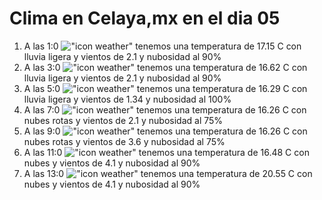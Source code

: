 # Clima en Celaya,mx en el dia 05

1. A las 1:0 !["icon weather"](http://openweathermap.org/img/w/10n.png) tenemos una temperatura de 17.15 C con lluvia ligera y  vientos de 2.1 y nubosidad al 90%
1. A las 3:0 !["icon weather"](http://openweathermap.org/img/w/10n.png) tenemos una temperatura de 16.62 C con lluvia ligera y  vientos de 2.1 y nubosidad al 90%
1. A las 5:0 !["icon weather"](http://openweathermap.org/img/w/10n.png) tenemos una temperatura de 16.29 C con lluvia ligera y  vientos de 1.34 y nubosidad al 100%
1. A las 7:0 !["icon weather"](http://openweathermap.org/img/w/04n.png) tenemos una temperatura de 16.26 C con nubes rotas y  vientos de 2.1 y nubosidad al 75%
1. A las 9:0 !["icon weather"](http://openweathermap.org/img/w/04d.png) tenemos una temperatura de 16.26 C con nubes rotas y  vientos de 3.6 y nubosidad al 75%
1. A las 11:0 !["icon weather"](http://openweathermap.org/img/w/04d.png) tenemos una temperatura de 16.48 C con nubes y  vientos de 4.1 y nubosidad al 90%
1. A las 13:0 !["icon weather"](http://openweathermap.org/img/w/04d.png) tenemos una temperatura de 20.55 C con nubes y  vientos de 4.1 y nubosidad al 90%
